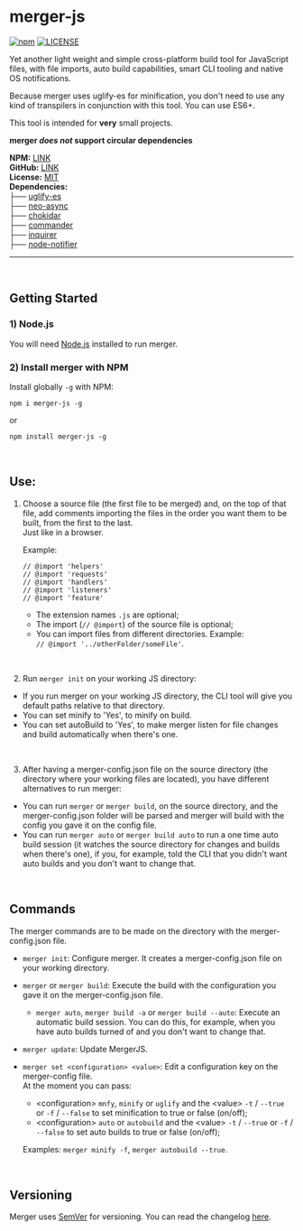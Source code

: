﻿# merger-js
[![npm](https://img.shields.io/npm/v/merger-js.svg)](https://www.npmjs.com/package/merger-js) [![LICENSE](https://img.shields.io/npm/l/merger-js.svg)](https://github.com/joao-neves95/merger-js/blob/master/LICENSE) 

 Yet another light weight and simple cross-platform build tool for JavaScript files, with file imports, auto build capabilities, smart CLI tooling and native OS notifications.
 
 Because merger uses uglify-es for minification, you don't need to use any kind of transpilers in conjunction with this tool. You can use ES6+.
 
 This tool is intended for **very** small projects.
 
 **merger *does not* support circular dependencies**
 
 **NPM:** [LINK](https://www.npmjs.com/package/merger-js)<br/>
 **GitHub:** [LINK](https://github.com/joao-neves95/merger-js)<br/>
 **License:** [MIT](https://github.com/joao-neves95/merger-js/blob/master/LICENSE)<br/>
 **Dependencies:**<br/>
 ├── [uglify-es](https://www.npmjs.com/package/uglify-es)<br/>
 ├── [neo-async](https://github.com/suguru03/neo-async)<br/>
 ├── [chokidar](https://github.com/paulmillr/chokidar)<br/>
 ├── [commander](https://github.com/tj/commander.js)<br/>
 ├── [inquirer](https://github.com/SBoudrias/Inquirer.js)<br/>
 ├── [node-notifier](https://github.com/mikaelbr/node-notifier)<br/>

---
<br/>

## Getting Started

### 1) Node.js

You will need [Node.js](https://nodejs.org/en/) installed to run merger.

### 2) Install merger with NPM

Install globally ```-g``` with NPM:

```
npm i merger-js -g
```
or 


```
npm install merger-js -g
```

&nbsp;

## Use:

1) Choose a source file (the first file to be merged) and, on the top of that file, add comments importing the files in the order you want them to be built, from the first to the last.<br/>
   Just like in a browser.
   
   Example:
   ```
   // @import 'helpers'
   // @import 'requests'
   // @import 'handlers'
   // @import 'listeners'
   // @import 'feature'
   ```
   - The extension names ```.js``` are optional;
   - The import (```// @import```) of the source file is optional;
   - You can import files from different directories. Example:<br/>
     ```// @import '../otherFolder/someFile'```.

&nbsp;

2) Run ```merger init``` on your working JS directory:
- If you run merger on your working JS directory, the CLI tool will give you default paths relative to that directory.
- You can set minify to 'Yes', to minify on build.
- You can set autoBuild to 'Yes', to make merger listen for file changes and build automatically when there's one. 

&nbsp;

3) After having a merger-config.json file on the source directory (the directory where your working files are located), you have different alternatives to run merger:
- You can run ```merger``` or ```merger build```, on the source directory, and the merger-config.json folder will be parsed and merger will build with the config you gave it on the config file.
- You can run ```merger auto``` or ```merger build auto``` to run a one time auto build session (it watches the source directory for changes and builds when there's one), if you, for example, told the CLI that you didn't want auto builds and you don't want to change that.

&nbsp;

## Commands
The merger commands are to be made on the directory with the merger-config.json file.

- ```merger init```: Configure merger. It creates a merger-config.json file on your working directory.

- ```merger``` or ```merger build```: Execute the build with the configuration you gave it on the merger-config.json file.
  - ```merger auto```, ```merger build -a``` or ```merger build --auto```: Execute an automatic build session. You can do this, for example, when you have auto builds turned of and you don't want to change that.
- ```merger update```: Update MergerJS.
- ```merger set <configuration> <value>```: Edit a configuration key on the merger-config file.<br/>
  At the moment you can pass:
  - \<configuration\> ```mnfy```, ```minify``` or ```uglify``` and the \<value\> ```-t``` / ```--true``` or ```-f``` / ```--false``` to set minification to true or false (on/off);
  - \<configuration\> ```auto``` or ```autobuild``` and the \<value\> ```-t``` / ```--true``` or ```-f``` / ```--false``` to set auto builds to true or false (on/off);
  
  Examples: ```merger minify -f```, ```merger autobuild --true```.

&nbsp;

## Versioning

Merger uses [SemVer](https://semver.org/) for versioning. You can read the changelog [here](https://github.com/joao-neves95/merger-js/blob/master/CHANGELOG.md).
